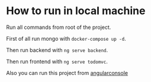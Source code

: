 # How to run in local machine

Run all commands from root of the project.

First of all run mongo with `docker-compose up -d`.

Then run backend with `ng serve backend`.

Then run frontend with `ng serve todomvc`.

Also you can run this project from [angularconsole](https://angularconsole.com/)
